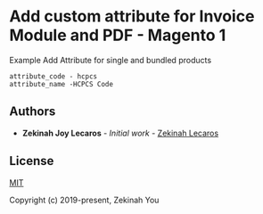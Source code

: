 # Add custom attribute for Invoice Module and PDF - Magento 1

Example
Add Attribute for single and bundled products
```
attribute_code - hcpcs
attribute_name -HCPCS Code
```

## Authors

* **Zekinah Joy Lecaros** - *Initial work* - [Zekinah Lecaros](https://github.com/zekinah)

## License

[MIT](http://opensource.org/licenses/MIT)

Copyright (c) 2019-present, Zekinah You